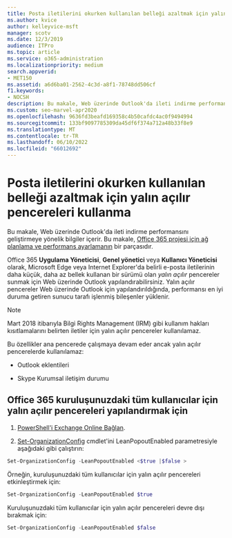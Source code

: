 ```yaml
---
title: Posta iletilerini okurken kullanılan belleği azaltmak için yalın açılır pencereleri kullanma
ms.author: kvice
author: kelleyvice-msft
manager: scotv
ms.date: 12/3/2019
audience: ITPro
ms.topic: article
ms.service: o365-administration
ms.localizationpriority: medium
search.appverid:
- MET150
ms.assetid: a6d6ba01-2562-4c3d-a8f1-78748dd506cf
f1.keywords:
- NOCSH
description: Bu makale, Web üzerinde Outlook'da ileti indirme performansını geliştirmek için yalın açılır pencereleri kullanmaya yönelik bilgiler içerir.
ms.custom: seo-marvel-apr2020
ms.openlocfilehash: 9636fd3beafd169358c4b50cafdc4ac0f9494994
ms.sourcegitcommit: 133bf9097785309da45df6f374a712a48b33f8e9
ms.translationtype: MT
ms.contentlocale: tr-TR
ms.lasthandoff: 06/10/2022
ms.locfileid: "66012692"
---
```

# <a name="use-lean-popouts-to-reduce-memory-used-when-reading-mail-messages"></a>Posta iletilerini okurken kullanılan belleği azaltmak için yalın açılır pencereleri kullanma

Bu makale, Web üzerinde Outlook'da ileti indirme performansını geliştirmeye yönelik bilgiler içerir. Bu makale, [Office 365 projesi için ağ planlama ve performans ayarlamanın](./network-planning-and-performance.md) bir parçasıdır.
  
Office 365 **Uygulama Yöneticisi**, **Genel yönetici** veya **Kullanıcı Yöneticisi** olarak, Microsoft Edge veya Internet Explorer'da belirli e-posta iletilerinin daha küçük, daha az bellek kullanan bir sürümü olan _yalın açılır_ pencereler sunmak için Web üzerinde Outlook yapılandırabilirsiniz. Yalın açılır pencereler Web üzerinde Outlook için yapılandırıldığında, performansı en iyi duruma getiren sunucu tarafı işlenmiş bileşenler yüklenir.
  
> [!NOTE]
> Mart 2018 itibarıyla Bilgi Rights Management (IRM) gibi kullanım hakları kısıtlamalarını belirten iletiler için yalın açılır pencereler kullanılamaz.
  
Bu özellikler ana pencerede çalışmaya devam eder ancak yalın açılır pencerelerde kullanılamaz:
  
- Outlook eklentileri
  
- Skype Kurumsal iletişim durumu
  
## <a name="to-configure-lean-popouts-for-all-users-within-your-office-365-organization"></a>Office 365 kuruluşunuzdaki tüm kullanıcılar için yalın açılır pencereleri yapılandırmak için
  
1. [PowerShell'i Exchange Online Bağlan](/powershell/exchange/connect-to-exchange-online-powershell).
  
2. [Set-OrganizationConfig](/powershell/module/exchange/set-organizationconfig) cmdlet'ini LeanPopoutEnabled parametresiyle aşağıdaki gibi çalıştırın:

  ```powershell
  Set-OrganizationConfig -LeanPopoutEnabled <$true |$false >
  ```

  Örneğin, kuruluşunuzdaki tüm kullanıcılar için yalın açılır pencereleri etkinleştirmek için:
  
  ```powershell
  Set-OrganizationConfig -LeanPopoutEnabled $true
  ```

  Kuruluşunuzdaki tüm kullanıcılar için yalın açılır pencereleri devre dışı bırakmak için:

  ```powershell
  Set-OrganizationConfig -LeanPopoutEnabled $false
  ```

